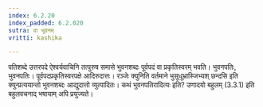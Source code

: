 ```yaml
---
index: 6.2.20
index_padded: 6.2.020
sutra: वा भूवनम्
vritti: kashika

---
```

पतिशब्दे उत्तरपदे ऐश्वर्यवाचिनि तत्पुरुष समासे भुवनशब्दः पूर्वपदं वा प्रकृतिस्वरम् भवति। भुवनपतिः, भुवनपतिः। पूर्वपदप्रकृतिस्वरपक्षे आदिरुदात्तः। रञ्जेः क्युनिति वर्तमाने भुसूधूभ्रास्जिभ्यश् छन्दसि इति क्युन्प्रत्ययान्तो भुवनशब्दः आद्युदात्तो व्युत्पादितः। कथं भुवनपतिरादित्यः इति? उणादयो बहुलम् (3.3.1) इति बहुलवचनाद् भषायाम् अपि प्रयुज्यते।